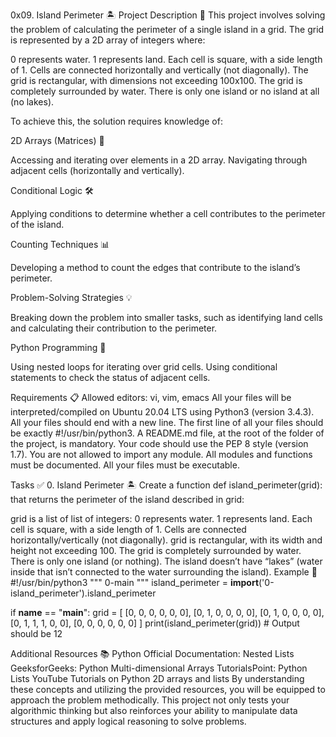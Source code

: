 0x09. Island Perimeter 🏝️
Project Description 📜
This project involves solving the problem of calculating the perimeter of a single island in a grid. The grid is represented by a 2D array of integers where:

0 represents water.
1 represents land.
Each cell is square, with a side length of 1.
Cells are connected horizontally and vertically (not diagonally).
The grid is rectangular, with dimensions not exceeding 100x100.
The grid is completely surrounded by water.
There is only one island or no island at all (no lakes).

To achieve this, the solution requires knowledge of:

2D Arrays (Matrices) 🔄

Accessing and iterating over elements in a 2D array.
Navigating through adjacent cells (horizontally and vertically).

Conditional Logic 🛠️

Applying conditions to determine whether a cell contributes to the perimeter of the island.

Counting Techniques 📊

Developing a method to count the edges that contribute to the island’s perimeter.

Problem-Solving Strategies 💡

Breaking down the problem into smaller tasks, such as identifying land cells and calculating their contribution to the perimeter.

Python Programming 🐍

Using nested loops for iterating over grid cells.
Using conditional statements to check the status of adjacent cells.

Requirements 📋
Allowed editors: vi, vim, emacs
All your files will be interpreted/compiled on Ubuntu 20.04 LTS using Python3 (version 3.4.3).
All your files should end with a new line.
The first line of all your files should be exactly #!/usr/bin/python3.
A README.md file, at the root of the folder of the project, is mandatory.
Your code should use the PEP 8 style (version 1.7).
You are not allowed to import any module.
All modules and functions must be documented.
All your files must be executable.

Tasks ✅
0. Island Perimeter 🏝️
Create a function def island_perimeter(grid): that returns the perimeter of the island described in grid:

grid is a list of list of integers:
0 represents water.
1 represents land.
Each cell is square, with a side length of 1.
Cells are connected horizontally/vertically (not diagonally).
grid is rectangular, with its width and height not exceeding 100.
The grid is completely surrounded by water.
There is only one island (or nothing).
The island doesn’t have “lakes” (water inside that isn’t connected to the water surrounding the island).
Example 🌊
#!/usr/bin/python3
"""
0-main
"""
island_perimeter = __import__('0-island_perimeter').island_perimeter

if __name__ == "__main__":
    grid = [
        [0, 0, 0, 0, 0, 0],
        [0, 1, 0, 0, 0, 0],
        [0, 1, 0, 0, 0, 0],
        [0, 1, 1, 1, 0, 0],
        [0, 0, 0, 0, 0, 0]
    ]
    print(island_perimeter(grid))  # Output should be 12



Additional Resources 📚
Python Official Documentation: Nested Lists
GeeksforGeeks: Python Multi-dimensional Arrays
TutorialsPoint: Python Lists
YouTube Tutorials on Python 2D arrays and lists
By understanding these concepts and utilizing the provided resources, you will be equipped to approach the problem methodically. This project not only tests your algorithmic thinking but also reinforces your ability to manipulate data structures and apply logical reasoning to solve problems.
